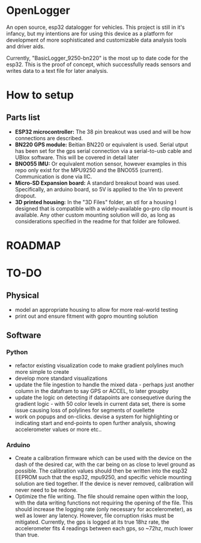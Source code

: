 # OpenLogger
An open source, esp32 datalogger for vehicles. This project is still in it's infancy, but my intentions are for using this device as a platform for development of more sophisticated and customizable data analysis tools and driver aids.

Currently, "BasicLogger_9250-bn220" is the most up to date code for the esp32. This is the proof of concept, which successfully reads sensors and writes data to a text file for later analysis.

# How to setup

## Parts list
- **ESP32 microcontroller:** The 38 pin breakout was used and will be how connections are described.
- **BN220 GPS module:** Beitian BN220 or equivalent is used. Serial utput has been set for the gps serial connection via a serial-to-usb cable and UBlox software. This will be covered in detail later
- **BNO055 IMU:** Or equivalent motion sensor, however examples in this repo only exist for the MPU9250 and the BNO055 (current). Communication is done via IIC.
- **Micro-SD Expansion board:** A standard breakout board was used. Specifically, an arduino board, so 5V is applied to the Vin to prevent dropout.
- **3D printed housing:** In the "3D Files" folder, an stl for a housing I designed that is compatible with a widely-available go-pro clip mount is available. Any other custom mounting solution will do, as long as considerations specified in the readme for that folder are followed.



# ROADMAP


# TO-DO

## Physical
- model an appropriate housing to allow for more real-world testing
- print out and ensure fitment with gopro mounting solution


## Software

### Python
- refactor existing visualization code to make gradient polylines much more simple to create
- develop more standard visualizations
- update the file ingestion to handle the mixed data - perhaps just another column in the datafram to say GPS or ACCEL, to later groupby
- update the logic on detecting if datapoints are consequetive during the gradient logic - with 50 color levels in current data set, there is some issue causing loss of polylines for segments of ouellette
- work on popups and on-clicks. devise a system for highlighting or indicating start and end-points to open  further analysis, showing accelerometer values or more etc..


### Arduino
- Create a calibration firmware which can be used with the device on the dash of the desired car, with the car being on as close to level ground as possible. The calibration values should then be written into the esp32 EEPROM such that the esp32, mpu9250, and specific vehicle mounting solution are tied together. If the device is never removed, calibration will never need to be redone.
- Optimize the file writing. The file should remaine open within the loop, with the data writing functions not requiring the opening of the file. This should increase the logging rate (only necessary for accelerometer), as well as lower any latency. However, file corruption risks must be mitigated. Currently, the gps is logged at its true 18hz rate, the accelerometer fits 4 readings between each gps, so ~72hz, much lower than true. 
